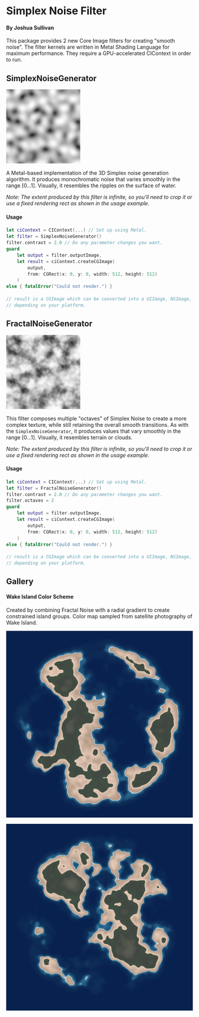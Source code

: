 # Simplex Noise Filter
#### By Joshua Sullivan

This package provides 2 new Core Image filters for creating "smooth noise". The filter kernels are written in Metal Shading Language for maximum performance. They require a GPU-accelerated CIContext in order to run.

## SimplexNoiseGenerator

![Simplex Noise example image](sample/simplex-noise.png)

A Metal-based implementation of the 3D Simplex noise generation algorithm. It produces monochromatic noise that varies smoothly in the range [0…1]. Visually, it resembles the ripples on the surface of water.

_Note: The extent produced by this filter is infinite, so you'll need to crop it or use a fixed rendering rect as shown in the usage example._

#### Usage
```swift
let ciContext = CIContext(...) // Set up using Metal.
let filter = SimplexNoiseGenerator()
filter.contrast = 2.0 // Do any parameter changes you want.
guard
    let output = filter.outputImage,
    let result = ciContext.createCGImage(
        output,
        from: CGRect(x: 0, y: 0, width: 512, height: 512)
    )
else { fatalError("Could not render.") }

// result is a CGImage which can be converted into a UIImage, NSImage, or Image
// depending on your platform.
```

## FractalNoiseGenerator

![Fractal Noise example image](sample/fractal-noise.png)

This filter composes multiple "octaves" of Simplex Noise to create a more complex texture, while still retaining the overall smooth transitions. As with the `SimplexNoiseGenerator`, it produces values that vary smoothly in the range [0…1]. Visually, it resembles terrain or clouds.

_Note: The extent produced by this filter is infinite, so you'll need to crop it or use a fixed rendering rect as shown in the usage example._

#### Usage
```swift
let ciContext = CIContext(...) // Set up using Metal.
let filter = FractalNoiseGenerator()
filter.contrast = 2.0 // Do any parameter changes you want.
filter.octaves = 2
guard
    let output = filter.outputImage,
    let result = ciContext.createCGImage(
        output,
        from: CGRect(x: 0, y: 0, width: 512, height: 512)
    )
else { fatalError("Could not render.") }

// result is a CGImage which can be converted into a UIImage, NSImage, or Image
// depending on your platform.
```

## Gallery
#### Wake Island Color Scheme

Created by combining Fractal Noise with a radial gradient to create constrained island groups. Color map sampled from satellite photography of Wake Island.

![Wake Island sample image 1](sample/wake-island-01.jpg)

![Wake Island sample image 2](sample/wake-island-02.jpg)

